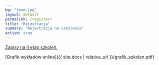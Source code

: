 ```yaml
---
bg: "team.jpg"
layout: default
permalink: /register/
title: "Rejestracja"
summary: "Rejestracja na szkolenia"
active: true
---
```


[Zapisy na II etap szkoleń.](https://akademia.iitis.pl/)

[Grafik wykładów online]({{ site.docs | relative_url }}/grafik_szkolen.pdf)